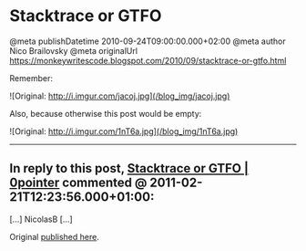# Stacktrace or GTFO

@meta publishDatetime 2010-09-24T09:00:00.000+02:00
@meta author Nico Brailovsky
@meta originalUrl https://monkeywritescode.blogspot.com/2010/09/stacktrace-or-gtfo.html

Remember:

![Original: http://i.imgur.com/jacoj.jpg](/blog_img/jacoj.jpg)

Also, because otherwise this post would be empty:

![Original: http://i.imgur.com/1nT6a.jpg](/blog_img/1nT6a.jpg)


---
## In reply to this post, [Stacktrace or GTFO | 0pointer](md_blog/youfoundadeadlink.md) commented @ 2011-02-21T12:23:56.000+01:00:

[...] NicolasB [...]

Original [published here](md_blog/2010/0924_StacktraceorGTFO.md).
